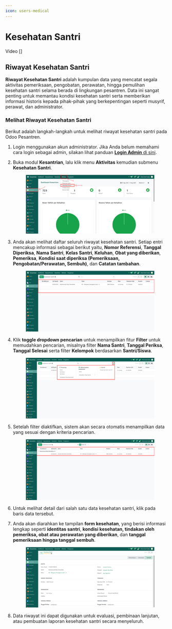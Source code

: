 ```yaml
---
icon: users-medical
---
```


# Kesehatan Santri

Video \[]

## Riwayat Kesehatan Santri

**Riwayat Kesehatan Santri** adalah kumpulan data yang mencatat segala aktivitas pemeriksaan, pengobatan, perawatan, hingga pemulihan kesehatan santri selama berada di lingkungan pesantren. Data ini sangat penting untuk memantau kondisi kesehatan santri serta memberikan informasi historis kepada pihak-pihak yang berkepentingan seperti musyrif, perawat, dan administrator.

### Melihat Riwayat Kesehatan Santri

Berikut adalah langkah-langkah untuk melihat riwayat kesehatan santri pada Odoo Pesantren.

1. Login menggunakan akun administrator. Jika Anda belum memahami cara login sebagai admin, silakan lihat panduan [**Login Admin** di sini](../../panduan-login/login-admin.md).
2.  Buka modul **Kesantrian**, lalu klik menu **Aktivitas** kemudian submenu **Kesehatan Santri**.

    <figure><img src="../../.gitbook/assets/images-636 (2).png" alt=""><figcaption></figcaption></figure>


3.  Anda akan melihat daftar seluruh riwayat kesehatan santri. Setiap entri mencakup informasi sebagai berikut yaitu, **Nomor Referensi**, **Tanggal Diperiksa**, **Nama Santri**, **Kelas Santri**, **Keluhan**, **Obat yang diberikan**, **Pemeriksa**, **Kondisi saat diperiksa (Pemeriksaan, Pengobatan/Perawatan, Sembuh)**, dan **Catatan tambahan**.

    <figure><img src="../../.gitbook/assets/images-637 (1).png" alt=""><figcaption></figcaption></figure>


4.  Klik **toggle dropdown pencarian** untuk menampilkan fitur **Filter** untuk memudahkan pencarian, misalnya filter **Nama Santri**, **Tanggal Periksa**, **Tanggal Selesai** serta filter **Kelompok** berdasarkan **Santri/Siswa**.

    <figure><img src="../../.gitbook/assets/images-638.png" alt=""><figcaption></figcaption></figure>


5.  Setelah filter diaktifkan, sistem akan secara otomatis menampilkan data yang sesuai dengan kriteria pencarian.

    <figure><img src="../../.gitbook/assets/images-639.png" alt=""><figcaption></figcaption></figure>


6. Untuk melihat detail dari salah satu data kesehatan santri, klik pada baris data tersebut.
7.  Anda akan diarahkan ke tampilan **form kesehatan**, yang berisi informasi lengkap seperti **identitas santri**, **kondisi kesehatan, tindakan oleh pemeriksa, obat atau perawatan yang diberikan**, dan **tanggal pemeriksaan hingga tanggal sembuh**.

    <figure><img src="../../.gitbook/assets/images-640.png" alt=""><figcaption></figcaption></figure>


8. Data riwayat ini dapat digunakan untuk evaluasi, pembinaan lanjutan, atau pembuatan laporan kesehatan santri secara menyeluruh.
